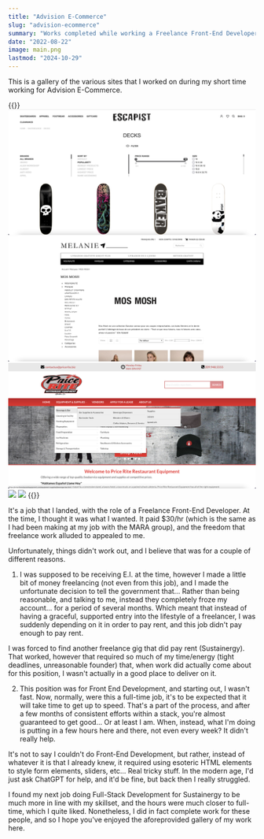 ```yaml
---
title: "Advision E-Commerce"
slug: "advision-ecommerce"
summary: "Works completed while working a Freelance Front-End Developer position. This used the Lightspeed POS Platform, however if I had to describe the skills primarily used, it'd be plain-old HTML, CSS, JS, jQuery."
date: "2022-08-22"
image: main.png
lastmod: "2024-10-29"
---
```

This is a gallery of the various sites that I worked on during my short time 
working for Advision E-Commerce.

{{<gallery>}}
<img src="escapist-filters.png" class="grid-w50 md:grid-w33" />
<img src="melanie-x.png" class="grid-w50 md:grid-w33" />
<img src="price-rite.png" class="grid-w50 md:grid-w33" />
<img src="rise-smoke-shop.png" class="grid-w50 md:grid-w33" />
<img src="sports-aux-puces.png" class="grid-w50 md:grid-w33" />
{{</gallery>}}

It's a job that I landed, with the role of a Freelance Front-End Developer. At 
the time, I thought it was what I wanted. It paid $30/hr (which is the same as 
I had been making at my job with the MARA group), and the freedom that freelance 
work alluded to appealed to me.

Unfortunately, things didn't work out, and I believe that was for a couple of 
different reasons.

1. I was supposed to be receiving E.I. at the time, however I made a little bit 
of money freelancing (not even from this job), and I made the unfortunate decision 
to tell the government that... Rather than being reasonable, and talking to me, 
instead they completely froze my account... for a period of several months. Which meant 
that instead of having a graceful, supported entry into the lifestyle of a freelancer, 
I was suddenly depending on it in order to pay rent, and this job didn't pay 
enough to pay rent.

I was forced to find another freelance gig that did pay rent (Sustainergy). That 
worked, however that required so much of my time/energy (tight deadlines, unreasonable 
founder) that, when work did actually come about for this position, I wasn't 
actually in a good place to deliver on it.

2. This position was for Front End Development, and starting out, I wasn't fast. 
Now, normally, were this a full-time job, it's to be expected that it will take 
time to get up to speed. That's a part of the process, and after a few months of 
consistent efforts within a stack, you're almost guaranteed to get good... Or at least 
I am. When, instead, what I'm doing is putting in a few hours here and there, 
not even every week? It didn't really help.

It's not to say I couldn't do Front-End Development, but rather, instead of 
whatever it is that I already knew, it required using esoteric HTML elements to 
style form elements, sliders, etc... Real tricky stuff. In the modern age, I'd 
just ask ChatGPT for help, and it'd be fine, but back then I really struggled.

I found my next job doing Full-Stack Development for Sustainergy to be much 
more in line with my skillset, and the hours were much closer to full-time, which 
I quite liked. Nonetheless, I did in fact complete work for these people, and 
so I hope you've enjoyed the aforeprovided gallery of my work here.


